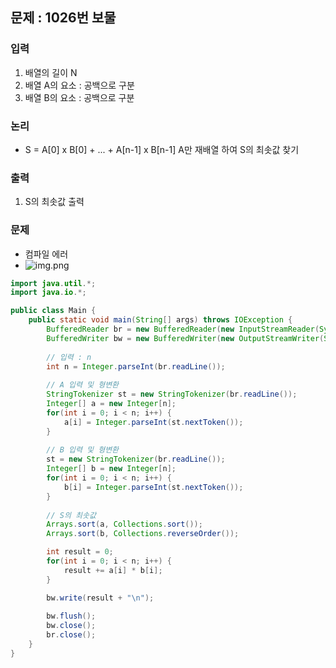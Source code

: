 ## 문제 : 1026번 보물

### 입력
1. 배열의 길이 N
2. 배열 A의 요소 : 공백으로 구분
3. 배열 B의 요소 : 공백으로 구분

### 논리
- S = A[0] x B[0] + ... + A[n-1] x B[n-1]
A만 재배열 하여 S의 최솟값 찾기

### 출력
1. S의 최솟값 출력

### 문제 
- 컴파일 에러 
- ![img.png](img.png)

```java
import java.util.*;
import java.io.*; 

public class Main {
    public static void main(String[] args) throws IOException {
        BufferedReader br = new BufferedReader(new InputStreamReader(System.in));
        BufferedWriter bw = new BufferedWriter(new OutputStreamWriter(System.out));
        
        // 입력 : n 
        int n = Integer.parseInt(br.readLine());
        
        // A 입력 및 형변환 
        StringTokenizer st = new StringTokenizer(br.readLine());
        Integer[] a = new Integer[n]; 
        for(int i = 0; i < n; i++) {
            a[i] = Integer.parseInt(st.nextToken());
        }
        
        // B 입력 및 형변환
        st = new StringTokenizer(br.readLine());
        Integer[] b = new Integer[n];
        for(int i = 0; i < n; i++) {
            b[i] = Integer.parseInt(st.nextToken()); 
        }
        
        // S의 최솟값 
        Arrays.sort(a, Collections.sort());
        Arrays.sort(b, Collections.reverseOrder());

        int result = 0;
        for(int i = 0; i < n; i++) {
            result += a[i] * b[i];
        }

        bw.write(result + "\n");
        
        bw.flush(); 
        bw.close();
        br.close();
    }
}

```

